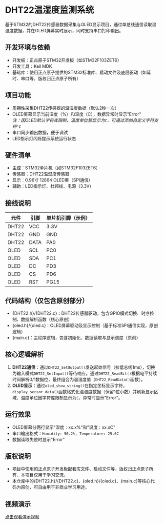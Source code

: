 # DHT22温湿度监测系统

基于STM32的DHT22传感器数据采集与OLED显示项目，通过单总线通信读取温湿度数据，并在OLED屏幕实时展示，同时支持串口打印输出。

## 开发环境与依赖
- 开发板：正点原子STM32开发板（如STM32F103ZET6）
- 开发工具：Keil MDK
- 基础库：使用正点原子提供的STM32标准库、启动文件及底层驱动（如延时、串口等，版权归正点原子所有）

## 项目功能
- 周期性采集DHT22传感器的温湿度数据（默认2秒一次）
- OLED屏幕显示当前湿度（%）和温度（C），数据异常时显示"Error"  
  *注：因OLED默认字符库限制，温度单位暂显示为`C`，可通过添加自定义字符支持`°C`*
- 串口同步输出数据，便于调试
- LED指示灯闪烁提示系统运行状态

## 硬件清单
- 主控：STM32单片机（如STM32F103ZET6）
- 传感器：DHT22温湿度传感器
- 显示：0.96寸 12864 OLED屏（SPI通信）
- 辅助：LED指示灯、杜邦线、电源（3.3V）

## 接线说明
| 元件        | 引脚       | 单片机引脚（示例） |
|------------|------------|------------------|
| DHT22      | VCC        | 3.3V             |
| DHT22      | GND        | GND              |
| DHT22      | DATA       | PA0              |
| OLED       | SCL        | PC0              |
| OLED       | SDA        | PC1              |
| OLED       | DC         | PD3              |
| OLED       | CS         | PD6              |
| OLED       | RST        | PG15             |

## 代码结构（仅包含原创部分）
- {DHT22.h}/{DHT22.c}：DHT22传感器驱动，包含GPIO模式切换、时序控制、数据解析函数（核心原创）
- {oled.h}/{oled.c}：OLED屏幕驱动及显示控制（基于标准SPI通信实现，原创逻辑）
- {main.c}：主程序逻辑，包含初始化、数据读取与显示调度（原创）

## 核心逻辑解析
1. **DHT22通信**：通过`DHT22_SetOutput()`发送起始信号（拉低总线1ms），切换为输入模式`DHT22_SetInput()`等待响应，通过`DHT22_ReadBit()`根据电平持续时间解析0/1数据位，最终组合为温湿度值（`DHT22_ReadData()`函数）。
2. **OLED显示**：通过`oled_show_string()`在指定坐标显示字符，`display_sensor_data()`函数格式化温湿度数据（保留1位小数）并刷新显示区域，温度单位因字符库限制显示为`C`，异常时显示"Error"。

## 运行效果
- OLED屏幕分两行显示"湿度：xx.x%"和"温度：xx.xC"
- 串口输出格式：`Humidity: 50.2%, Temperature: 25.6C`
- 数据读取失败时显示"Error"

## 版权说明
- 项目中使用的正点原子开发板配套库文件、启动文件等，版权归正点原子所有，本项目仅用于学习交流。
- 本仓库中的{DHT22.h}/{DHT22.c}、{oled.h}/{oled.c}、{main.c}等核心代码为原创，可自由用于非商业学习用途。

## 视频演示
[点击观看演示视频]([你的视频链接](https://www.bilibili.com/video/BV1poY5zjE1b/))
